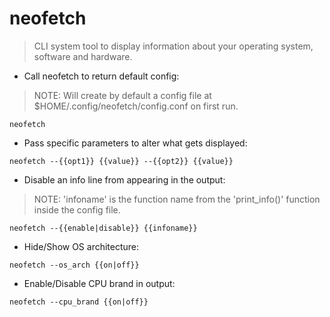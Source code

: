 # neofetch

> CLI system tool to display information about your operating system, software and hardware.

- Call neofetch to return default config:

> NOTE: Will create by default a config file at $HOME/.config/neofetch/config.conf on first run. 

`neofetch`

- Pass specific parameters to alter what gets displayed:

`neofetch --{{opt1}} {{value}} --{{opt2}} {{value}}`

- Disable an info line from appearing in the output:

> NOTE: 'infoname' is the function name from the 'print_info()' function inside the config file.

`neofetch --{{enable|disable}} {{infoname}}`

- Hide/Show OS architecture:

`neofetch --os_arch {{on|off}}`

- Enable/Disable CPU brand in output:

`neofetch --cpu_brand {{on|off}}`
